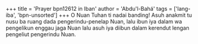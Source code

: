 +++
title = 'Prayer bpn12612 in Iban'
author = 'Abdu'l-Bahá'
tags = ['lang-iba', 'bpn-unsorted']
+++
O Nuan Tuhan ti nadai banding! Asuh anakmit tu nusu ba ruang dada pengerindu-penelap Nuan, lalu ibun iya dalam wa pengelikun enggau jaga Nuan lalu asuh iya diibun dalam kerendut lengan pengeliut pengerindu Nuan.
